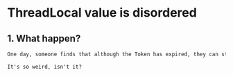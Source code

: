 # ThreadLocal value is disordered

## 1. What happen?

```markdown
One day, someone finds that although the Token has expired, they can still obtain the information after logging in, but the information is not their own

It's so weird, isn't it?

```